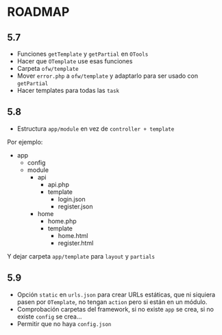 ROADMAP
=======

## 5.7

* Funciones `getTemplate` y `getPartial` en `OTools`
* Hacer que `OTemplate` use esas funciones
* Carpeta `ofw/template`
* Mover `error.php` a `ofw/template` y adaptarlo para ser usado con `getPartial`
* Hacer templates para todas las `task`

## 5.8

* Estructura `app/module` en vez de `controller + template`

Por ejemplo:

* app
  * config
  * module
    * api
      * api.php
      * template
        * login.json
        * register.json
    * home
      * home.php
      * template
        * home.html
        * register.html

Y dejar carpeta `app/template` para `layout` y `partials`

## 5.9

* Opción `static` en `urls.json` para crear URLs estáticas, que ni siquiera pasen por `OTemplate`, no tengan `action` pero si están en un módulo.
* Comprobación carpetas del framework, si no existe `app` se crea, si no existe `config` se crea...
* Permitir que no haya `config.json`